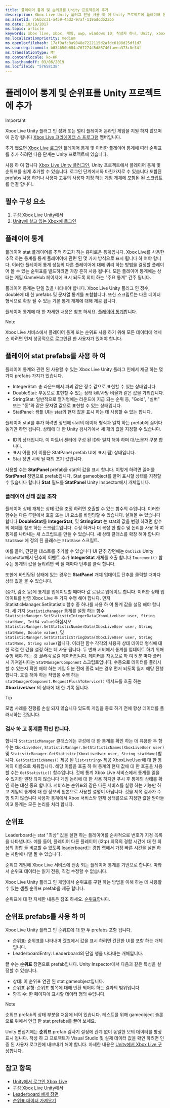 ```yaml
---
title: 플레이어 통계 및 순위표를 Unity 프로젝트에 추가
description: Xbox Live Unity 플러그 인을 사용 하 여 Unity 프로젝트에 플레이어 통계 및 순위표를 추가 하는 방법에 대해 설명 합니다.
ms.assetid: 756b3c31-a459-4ad2-97af-119adcd522b5
ms.date: 10/19/2017
ms.topic: article
keywords: xbox live, xbox, 게임, uwp, windows 10, 작성자 하나, Unity, xbox
ms.localizationpriority: medium
ms.openlocfilehash: 17af9afc8a9048e7222115d2afdc6108d25df1d7
ms.sourcegitcommit: b034650b684a767274d5d88746faeea373c8e34f
ms.translationtype: MT
ms.contentlocale: ko-KR
ms.lasthandoff: 03/06/2019
ms.locfileid: "57658138"
---
```

# <a name="add-player-stats-and-leaderboards-to-your-unity-project"></a>플레이어 통계 및 순위표를 Unity 프로젝트에 추가

> [!IMPORTANT]
> Xbox Live Unity 플러그 인 성과 또는 멀티 플레이어 온라인 게임을 지원 하지 않으며에 권장 됩니다 [Xbox Live 크리에이터 스 프로그램](../developer-program-overview.md) 멤버입니다.

추가 했으면 [Xbox Live 로그인](unity-prefabs-and-sign-in.md) 플레이어 통계 및 이러한 플레이어 통계에 따라 순위표를 추가 하려면 다음 단계는 Unity 프로젝트에 있습니다.

사용 하 여 합니다 [Xbox Live Unity 플러그인](https://github.com/Microsoft/xbox-live-unity-plugin), Unity 프로젝트에서 플레이어 통계 및 순위표를 쉽게 추가할 수 있습니다. 로그인 단계에서와 마찬가지로 수 있습니다 포함된 prefabs 사용 하거나 사용자 고유의 사용자 지정 하는 게임 개체에 포함된 된 스크립트를 연결 합니다.

## <a name="prerequisites"></a>필수 구성 요소
1. [구성 Xbox Live Unity에서](configure-xbox-live-in-unity.md)
2. [Unity에 살고 있는 Xbox에 로그인](unity-prefabs-and-sign-in.md)

## <a name="player-stats"></a>플레이어 통계

플레이어 stat 플레이어를 추적 하고자 하는 흥미로운 통계입니다. Xbox Live를 사용한 추적 하는 통계를 통계 플레이어에 관련 된 몇 가지 방식으로 표시 됩니다 하 여야 합니다. 이러한 플레이어 통계 성능의 다른 플레이어에 대해 쿼리 하는 방법을 결정할 플레이어 볼 수 있는 순위표를 빌드하려면 가장 흔히 사용 됩니다. 모든 플레이어 통계에는 상태는 게임 GameHub 페이지에 표시 되도록 의미 하는 "주요 통계" 간주 됩니다.

플레이어 통계는 단일 값을 나타내야 합니다. Xbox Live Unity 플러그 인 정수, double에 대 한 prefabs 및 문자열 통계를 포함합니다. 또한 스크립트는 다른 데이터 형식으로 확장 될 수 있는 기본 통계 개체에 대해 제공 됩니다.

플레이어 통계에 대 한 자세한 내용은 참조 하세요. [플레이어 통계](../leaderboards-and-stats-2017/player-stats.md)합니다.

> [!NOTE]
> Xbox Live 서비스에서 플레이어 통계 또는 순위표 사용 하기 위해 모든 데이터에 액세스 하려면 먼저 성공적으로 로그인된 한 사용자가 있어야 합니다.

## <a name="using-the-player-stat-prefabs"></a>플레이어 stat prefabs를 사용 하 여

플레이어 통계와 관련 된 사용할 수 있는 Xbox Live Unity 플러그 인에서 제공 하는 몇 가지 prefabs 가지가 있습니다.

* IntegerStat: 총 라운드에서 파괴 같은 정수 값으로 표현할 수 있는 상태입니다.
* DoubleStat: 부동으로 표현할 수 있는 상태 kill/사망 비율과 같은 값을 가리킵니다.
* StringStat: 일반적으로 열거형에는 라운드에 지급 되는 순위 등, "Gold", "실버" 또는 "동"와 같은 문자열 값으로 표현할 수 있는 상태입니다.
* StatPanel: 샘플 UI는 stat의 현재 값을 표시 하는 데 사용할 수 있는 합니다.

플레이어 stat를 추가 하려면 장면에 stat의 데이터 형식과 일치 하는 prefab에 끌어다 놓기만 하면 됩니다. 상태에 대 한 Unity 검사기에서 세 개의 값을 지정할 수 있습니다.

* ID의 상태입니다. 이 파트너 센터에 구성 된 ID와 일치 해야 하며 대/소문자 구분 합니다.
* 표시 이름 (이 이름은 StatPanel prefab UI에 표시 됨) 상태입니다.
* Stat 장면 시작 될 때의 초기 값입니다.

사용할 수는 **StatPanel** prefab을 stat의 값을 표시 합니다. 이렇게 하려면 끌어를 **StatPanel** 장면으로 prefab입니다. Stat gameobject를 끌어 표시할 상태를 지정할 수 있습니다 합니다 **Stat** 필드를 **StatPanel** Unity Inspector에서 개체입니다.

### <a name="manipulating-the-player-stat-values"></a>플레이어 상태 값을 조작

플레이어 상태 개체는 상태 값을 조정 하려면 호출할 수 있는 함수의 수입니다. 이러한 함수는 다른 루틴에서 호출 또는 UI 요소를 바인딩할 수 있습니다. 살펴볼 수 있습니다 합니다 **DoubleStat**를 **IntegerStat**, 및 **StringStat** 는 stat의 값을 변경 하려면 함수의 예제를 참조 하는 스크립트입니다. 수정 하거나 더 복잡 한 함수 및 논리를 사용 하 여 통계를 나타내는 새 스크립트를 만들 수 있습니다. 새 상태 클래스를 확장 해야 합니다 `StatBase` 에 정의 된 클래스는 `StatBase` 스크립트.

예를 들어, 간단한 테스트를 추가할 수 있습니다 UI 단추 장면에는 `OnClick` Unity inspector에서 단추의 이벤트 추가 **IntegerStat** 개체를 호출 합니다 `Increment()` 함수는 통계의 값을 늘리려면 씩 될 때마다 단추를 클릭 합니다.

또한에 바인딩된 상태에 있는 경우는 **StatPanel** 개체 업데이트 단추를 클릭할 때마다 상태 값을 볼 수 있습니다.

(증가, 감소 등)에 통계를 업데이트할 때마다 값 로컬로 업데이트 합니다. 이러한 상태 업데이트를 반영 Xbox Live 두 가지 수행 해야 합니다. 먼저 StatisticManager.SetStatistic 함수 중 하나를 사용 하 여 통계 값을 설정 해야 합니다. 세 가지 `StatisticManager` 통계를 설정 하는 함수 `StatisticManager.SetStatisticIntegerData(XboxLiveUser user, String statName, Int64 value)`하십시오 `StatisticManager.SetStatisticNumberData(XboxLiveUser user, String statName, Double value)`, 및 `StatisticManager.SetStatisticStringData(XboxLiveUser user, String statName, String value)`합니다. 이러한 함수 각각의 사용자 상태 데이터 형식에 대 한 적절 한 값을 설정 하는 데 사용 됩니다. 두 번째 서버에서 통계를 업데이트 하기 위해 수행 해야 하는 것 *플러시* 로컬 데이터입니다. 데이터를 자동으로 하 여 5 분 마다 플러시 가져옵니다는 `StatManagerComponent` 스크립트입니다.  수동으로 데이터를 플러시할 수 있는지 확인 해야 하는 게임 5 분 전에 종료 되는 경우 먼저 되도록 잃지 해당 진행 합니다. 호출 해야 하는 작업을 수행 하는 `statManagerComponent.RequestFlushToService()` 메서드를 호출 하는 **XboxLiveUser** 의 상태에 대 한 기록 됩니다.

> [!TIP]
> 모범 사례를 진행률 손실 되지 않습니다 있도록 게임을 종료 하기 전에 항상 데이터를 플러시하는 것입니다.

### <a name="checking-and-verifying-stats"></a>검사 하 고 통계를 확인 합니다.

합니다 `StatisticManager` 클래스에는 구성에 대 한 통계를 확인 하는 데 유용한 두 함수는 `XboxLiveUser`, `StatisticManager.GetStatisticNames(XboxLiveUser user)` 및 `StatisticManager.GetStatistic(XboxLiveUser user, String statName)`합니다. `GetStatisticNames()` 제공 된 `list<string>` 제공 XboxLiveUser에 대 한 통계의 이름으로 채워집니다. 해당 이름을 호출 하 여 통계의 현재 값에 대 한 호출을 사용할 수는 `GetStatistic()` 함수입니다. 것에 통계 Xbox Live 서비스에서 통계를 읽을 수 있지만 권장 되지 않습니다 게임 논리에 대 한 사용 하지만 푸시 후 통계의 상태를 확인 하는 대신 중요 합니다. 서비스는 순위표와 같은 다른 서비스를 실행 하는 기능만 하 고 게임의 통계에 대 한 정보의 원본으로 사용할 설명이 아닙니다. 것을 제목 검사가 수행 되지 않습니다 사용자 통계에서 Xbox 서비스와 현재 상태를으로 지정한 값을 받아들이고 통계는 모든 논리를 처리 합니다.

## <a name="leaderboards"></a>순위표

Leaderboard는 stat "최상" 값을 실현 하는 플레이어를 순차적으로 번호가 지정 목록을 나타냅니다. 예를 들어, 플레이어 다른 플레이어 (l2tp) 최적의 경합 시간에 대 한 최상의 경합 들 비교할 수 있도록 leaderboard는 경합 랩에서 가장 빠른 시간을 실현 하는 사람에 나열 될 수 있습니다.

순위표 게임에 Xbox Live 서비스에 전송 되는 플레이어 통계를 기반으로 합니다. 따라서 순위표 데이터는 읽기 전용, 직접 수정할 수 없습니다.

Xbox Live Unity 플러그 인 게임에서 순위표를 구현 하는 방법을 이해 하는 데 사용할 수 있는 샘플 순위표 prefab을 제공 합니다.

순위표에 대 한 자세한 내용은 참조 하세요. [순위표](../leaderboards-and-stats-2017/leaderboards.md)합니다.

## <a name="using-the-leaderboard-prefabs"></a>순위표 prefabs를 사용 하 여

Xbox Live Unity 플러그 인 순위표에 대 한 두 prefabs 포함 됩니다.

* 순위표: 순위표를 나타내며 겠죠에서 값을 표시 하려면 간단한 UI를 포함 하는 개체입니다.
* LeaderboardEntry: Leaderboard의 단일 행을 나타내는 개체입니다.

끌 수는 **순위표** 장면으로 prefab입니다. Unity Inspector에서 다음과 같은 특성을 설정할 수 있습니다.

* 상태: 이 순위표 연관 된 stat gameobject입니다.
* 순위표 유형: 순위표 항목에 대해 반환 되어야 하는 결과의 범위입니다.
* 항목 수: 한 페이지에 표시할 데이터 행의 수입니다.

> [!NOTE]
> 순위표 prefab의 상태 부분을 처음에 비어 있습니다. 테스트를 위해 gameobject 슬롯으로 위에서 언급 한 stat prefabs를 끌어 보세요.

Unity 편집기에는 **순위표** prefab 검사기 설정에 관계 없이 동일한 모의 데이터를 항상 표시 됩니다. 작성 하 고 프로젝트가 Visual Studio 및 실제 데이터 값을 확인 하려면 인증 된 사용자 로그인에 내보내기 해야 합니다. 자세한 내용은 [Unity에서 Xbox Live 구성](configure-xbox-live-in-unity.md)합니다.

## <a name="see-also"></a>참고 항목

* [Unity에서 로그인 Xbox Live](unity-prefabs-and-sign-in.md)
* [구성 Xbox Live Unity에서](configure-xbox-live-in-unity.md)
* [Leaderboard 예제 장면](setup-leaderboard-example-scene.md)
* [순위표 데이터 가져오기](unity-leaderboard-from-scratch.md)
